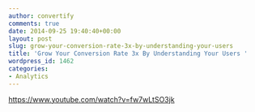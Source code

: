 ```yaml
---
author: convertify
comments: true
date: 2014-09-25 19:40:40+00:00
layout: post
slug: grow-your-conversion-rate-3x-by-understanding-your-users
title: 'Grow Your Conversion Rate 3x By Understanding Your Users '
wordpress_id: 1462
categories:
- Analytics
---
```


https://www.youtube.com/watch?v=fw7wLtSO3jk


